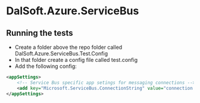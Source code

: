 DalSoft.Azure.ServiceBus
====================

## Running the tests 

* Create a folder above the repo folder called DalSoft.Azure.ServiceBus.Test.Config
* In that folder create a config file called test.config
* Add the following config:

```xml
<appSettings>
    <!-- Service Bus specific app setings for messaging connections -->
    <add key="Microsoft.ServiceBus.ConnectionString" value="connection string value to your service bus endpoint on azure" />
</appSettings>
```
